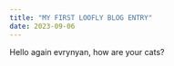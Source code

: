 ```yaml
---
title: "MY FIRST LOOFLY BLOG ENTRY"
date: 2023-09-06
---
```


Hello again evrynyan, how are your cats?
